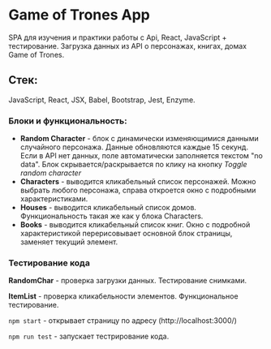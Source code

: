 # Game of Trones App

SPA для изучения и практики работы с Api, React, JavaScript + тестирование.
Загрузка данных из API о персонажах, книгах, домах Game of Trones.

## Стек:
JavaScript, React, JSX, Babel, Bootstrap, Jest, Enzyme.

### Блоки и функциональность:
- **Random Character** - блок с динамически изменяющимися данными случайного персонажа. Данные обновляются  каждые 15 секунд. Если в API нет данных, поле автоматически заполняется текстом "no data".
Блок скрывается/раскрывается по клику на кнопку *Toggle random character*
- **Characters** - выводится кликабельный список персонажей. Можно выбрать любого персонажа, справа откроется окно с подробными характеристиками.
- **Houses** - выводится кликабельный список домов. Функциональность такая же как у блока Characters.
- **Books** - выводится кликабельный список книг. Окно с подробной характеристикой перерисовывает основной блок страницы, заменяет текущий элемент.

### Тестирование кода
**RandomChar** - проверка загрузки данных. Тестирование снимками.

**ItemList** - проверка кликабельности элементов. Функциональное тестирование.


```npm start``` - открывает страницу по адресу (http://localhost:3000/)

```npm run test``` - запускает тестрирование кода.